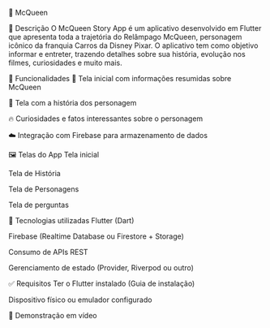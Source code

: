 🚗 McQueen 

📖 Descrição
O McQueen Story App é um aplicativo desenvolvido em Flutter que apresenta toda a trajetória do Relâmpago McQueen, personagem icônico da franquia Carros da Disney Pixar. O aplicativo tem como objetivo informar e entreter, trazendo detalhes sobre sua história, evolução nos filmes, curiosidades e muito mais.

🎯 Funcionalidades
🏁 Tela inicial com informações resumidas sobre McQueen

📜 Tela com a história dos personagem

🔥 Curiosidades e fatos interessantes sobre o personagem

☁️ Integração com Firebase para armazenamento de dados

🖼️ Telas do App
Tela inicial

Tela de História

Tela de Personagens 

Tela de perguntas 

🚀 Tecnologias utilizadas
Flutter (Dart)

Firebase (Realtime Database ou Firestore + Storage)

Consumo de APIs REST

Gerenciamento de estado (Provider, Riverpod ou outro)
 
✅ Requisitos
Ter o Flutter instalado (Guia de instalação)

Dispositivo físico ou emulador configurado

🎥 Demonstração em vídeo
